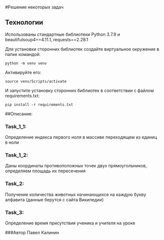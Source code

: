 #Решение некоторых задач

## Технологии
Использованы стандартные библиотеки Python 3.7.9
и beautifulsoup4==4.11.1, requests==2.28.1

Для установки сторонних библиотек создайте виртуальное окружение в папке командой:

    python -m venv venv

Активируйте его:

    source venv/Scripts/activate

И запустите установку сторонних библиотек в соответствии с файлом requirements.txt:

    pip install -r requirements.txt

##Описание:

### Task_1_1:
Определение индекса первого ноля в массиве переходящем из единиц в ноли

### Task_1_2:
Даны координаты противоположных точек двух прямоугольников, определяем площадь их пересечения

### Task_2:
Получение количества животных начинающихся на каждую букву алфавита (данные берутся с сайта Википедии)

### Task_3:
Определение время присутствия ученика и учителя на уроке

###Автор Павел Калинин